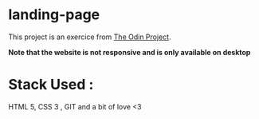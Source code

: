 # landing-page

This project is an exercice from [The Odin Project](https://www.theodinproject.com).

**Note that the website is not responsive and is only available on desktop**

# Stack Used :

HTML 5, CSS 3 , GIT and a bit of love <3
